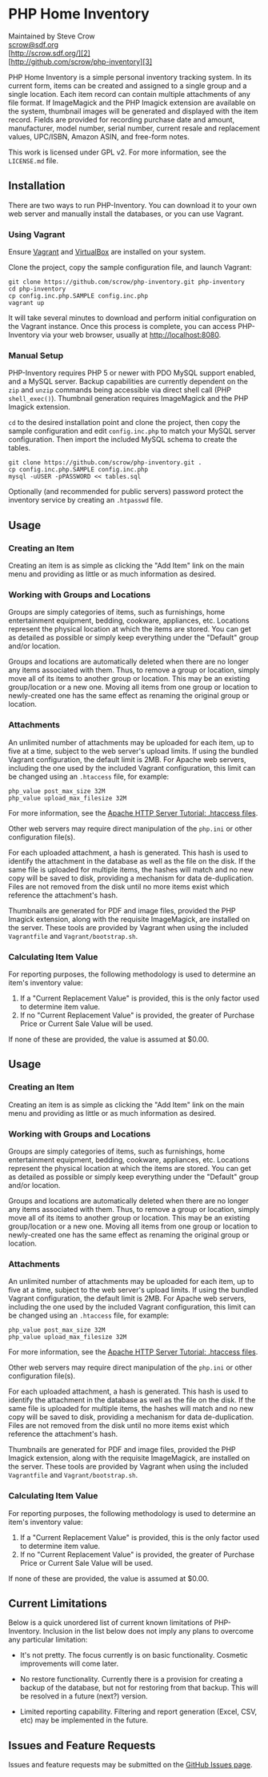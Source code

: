 # PHP Home Inventory #

Maintained by Steve Crow  
[scrow@sdf.org][1]  
[http://scrow.sdf.org/][2]  
[http://github.com/scrow/php-inventory][3]  

PHP Home Inventory is a simple personal inventory tracking system.  In its current form, items can be created and assigned to a single group and a single location.  Each item record can contain multiple attachments of any file format.  If ImageMagick and the PHP Imagick extension are available on the system, thumbnail images will be generated and displayed with the item record.  Fields are provided for recording purchase date and amount, manufacturer, model number, serial number, current resale and replacement values, UPC/ISBN, Amazon ASIN, and free-form notes.

This work is licensed under GPL v2.  For more information, see the `LICENSE.md` file.

## Installation ##

There are two ways to run PHP-Inventory.  You can download it to your own web server and manually install the databases, or you can use Vagrant.

### Using Vagrant ###

Ensure [Vagrant][4] and [VirtualBox][5] are installed on your system.

Clone the project, copy the sample configuration file, and launch Vagrant:

	git clone https://github.com/scrow/php-inventory.git php-inventory
	cd php-inventory
	cp config.inc.php.SAMPLE config.inc.php
	vagrant up
	
It will take several minutes to download and perform initial configuration on the Vagrant instance.  Once this process is complete, you can access PHP-Inventory via your web browser, usually at [http://localhost:8080][6].

### Manual Setup ###

PHP-Inventory requires PHP 5 or newer with PDO MySQL support enabled, and a MySQL server.  Backup capabilities are currently dependent on the `zip` and `unzip` commands being accessible via direct shell call (PHP `shell_exec()`).  Thumbnail generation requires ImageMagick and the PHP Imagick extension.

`cd` to the desired installation point and clone the project, then copy the sample configuration and edit `config.inc.php` to match your MySQL server configuration.  Then import the included MySQL schema to create the tables.

	git clone https://github.com/scrow/php-inventory.git .
	cp config.inc.php.SAMPLE config.inc.php
	mysql -uUSER -pPASSWORD << tables.sql

Optionally (and recommended for public servers) password protect the inventory service by creating an `.htpasswd` file.

## Usage ##

### Creating an Item ###

Creating an item is as simple as clicking the "Add Item" link on the main menu and providing as little or as much information as desired.

### Working with Groups and Locations ###

Groups are simply categories of items, such as furnishings, home entertainment equipment, bedding, cookware, appliances, etc.  Locations represent the physical location at which the items are stored.  You can get as detailed as possible or simply keep everything under the "Default" group and/or location.

Groups and locations are automatically deleted when there are no longer any items associated with them.  Thus, to remove a group or location, simply move all of its items to another group or location.  This may be an existing group/location or a new one.  Moving all items from one group or location to newly-created one has the same effect as renaming the original group or location.

### Attachments ###

An unlimited number of attachments may be uploaded for each item, up to five at a time, subject to the web server's upload limits.  If using the bundled Vagrant configuration, the default limit is 2MB.  For Apache web servers, including the one used by the included Vagrant configuration, this limit can be changed using an `.htaccess` file, for example:

	php_value post_max_size 32M
	php_value upload_max_filesize 32M

For more information, see the [Apache HTTP Server Tutorial: .htaccess files][7].

Other web servers may require direct manipulation of the `php.ini` or other configuration file(s).

For each uploaded attachment, a hash is generated.  This hash is used to identify the attachment in the database as well as the file on the disk.  If the same file is uploaded for multiple items, the hashes will match and no new copy will be saved to disk, providing a mechanism for data de-duplication.  Files are not removed from the disk until no more items exist which reference the attachment's hash.

Thumbnails are generated for PDF and image files, provided the PHP Imagick extension, along with the requisite ImageMagick, are installed on the server.  These tools are provided by Vagrant when using the included `Vagrantfile` and `Vagrant/bootstrap.sh`.

### Calculating Item Value ###

For reporting purposes, the following methodology is used to determine an item's inventory value:

1.  If a "Current Replacement Value" is provided, this is the only factor used to determine item value.
2.  If no "Current Replacement Value" is provided, the greater of Purchase Price or Current Sale Value will be used.

If none of these are provided, the value is assumed at $0.00.

## Usage ##

### Creating an Item ###

Creating an item is as simple as clicking the "Add Item" link on the main menu and providing as little or as much information as desired.

### Working with Groups and Locations ###

Groups are simply categories of items, such as furnishings, home entertainment equipment, bedding, cookware, appliances, etc.  Locations represent the physical location at which the items are stored.  You can get as detailed as possible or simply keep everything under the "Default" group and/or location.

Groups and locations are automatically deleted when there are no longer any items associated with them.  Thus, to remove a group or location, simply move all of its items to another group or location.  This may be an existing group/location or a new one.  Moving all items from one group or location to newly-created one has the same effect as renaming the original group or location.

### Attachments ###

An unlimited number of attachments may be uploaded for each item, up to five at a time, subject to the web server's upload limits.  If using the bundled Vagrant configuration, the default limit is 2MB.  For Apache web servers, including the one used by the included Vagrant configuration, this limit can be changed using an `.htaccess` file, for example:

	php_value post_max_size 32M
	php_value upload_max_filesize 32M

For more information, see the [Apache HTTP Server Tutorial: .htaccess files][7].

Other web servers may require direct manipulation of the `php.ini` or other configuration file(s).

For each uploaded attachment, a hash is generated.  This hash is used to identify the attachment in the database as well as the file on the disk.  If the same file is uploaded for multiple items, the hashes will match and no new copy will be saved to disk, providing a mechanism for data de-duplication.  Files are not removed from the disk until no more items exist which reference the attachment's hash.

Thumbnails are generated for PDF and image files, provided the PHP Imagick extension, along with the requisite ImageMagick, are installed on the server.  These tools are provided by Vagrant when using the included `Vagrantfile` and `Vagrant/bootstrap.sh`.

### Calculating Item Value ###

For reporting purposes, the following methodology is used to determine an item's inventory value:

1.  If a "Current Replacement Value" is provided, this is the only factor used to determine item value.
2.  If no "Current Replacement Value" is provided, the greater of Purchase Price or Current Sale Value will be used.

If none of these are provided, the value is assumed at $0.00.

## Current Limitations ##

Below is a quick unordered list of current known limitations of PHP-Inventory.  Inclusion in the list below does not imply any plans to overcome any particular limitation:

 * It's not pretty.  The focus currently is on basic functionality.  Cosmetic improvements will come later.
 
 * No restore functionality.  Currently there is a provision for creating a backup of the database, but not for restoring from that backup.  This will be resolved in a future (next?) version.
 
 * Limited reporting capability.  Filtering and report generation (Excel, CSV, etc) may be implemented in the future.

## Issues and Feature Requests ##

Issues and feature requests may be submitted on the [GitHub Issues page][8].

[1]: mailto:scrow@sdf.org
[2]: http://scrow.sdf.org/
[3]: http://github.com/scrow/php-inventory
[4]: http://www.vagrantup.com/
[5]: http://www.virtualbox.org/
[6]: http://localhost:8080/
[7]: http://httpd.apache.org/docs/current/howto/htaccess.html
[8]: https://github.com/scrow/php-inventory/issues
